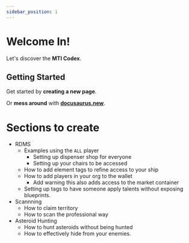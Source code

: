 ```yaml
---
sidebar_position: 1
---
```


# Welcome In!

Let's discover the **MTI Codex**.

## Getting Started

Get started by **creating a new page**.

Or **mess around** with **[docusaurus.new](https://docusaurus.new)**.



# Sections to create
- RDMS
  - Examples using the `ALL` player
    - Setting up dispenser shop for everyone
    - Setting up your chairs to be accessed
  - How to add element tags to refine access to your ship
  - How to add players in your org to the wallet
    - Add warning this also adds access to the market container
  - Setting up tags to have someone apply talents without exposing blueprints.
- Scannning
  - How to claim territory
  - How to scan the professional way
- Asteroid Hunting
  - How to hunt asteroids without being hunted
  - How to effectively hide from your enemies.